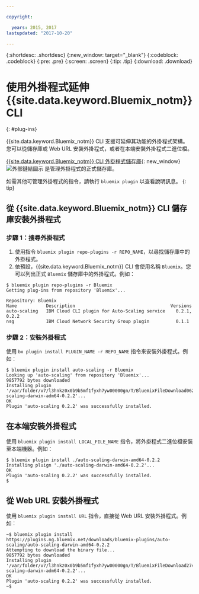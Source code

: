 ```yaml
---

copyright:

  years: 2015, 2017
lastupdated: "2017-10-20"

---
```


{:shortdesc: .shortdesc}
{:new_window: target="_blank"}
{:codeblock: .codeblock}
{:pre: .pre}
{:screen: .screen}
{:tip: .tip}
{:download: .download}

# 使用外掛程式延伸 {{site.data.keyword.Bluemix_notm}} CLI
{: #plug-ins}

{{site.data.keyword.Bluemix_notm}} CLI 支援可延伸其功能的外掛程式架構。您可以從儲存庫或 Web URL 安裝外掛程式，或者在本端安裝外掛程式二進位檔。 

[{{site.data.keyword.Bluemix_notm}} CLI 外掛程式儲存庫](http://clis.ng.bluemix.net/ui/repository.html#bluemix-plugins){: new_window} ![外部鏈結圖示](../../../icons/launch-glyph.svg) 是管理外掛程式的正式儲存庫。

如需其他可管理外掛程式的指令，請執行 `bluemix plugin` 以查看說明訊息。
{: tip}

## 從 {{site.data.keyword.Bluemix_notm}} CLI 儲存庫安裝外掛程式

### 步驟 1：搜尋外掛程式

1. 使用指令 `bluemix plugin repo-plugins -r REPO_NAME`，以尋找儲存庫中的外掛程式。
2. 依預設，{{site.data.keyword.Bluemix_notm}} CLI 會使用名稱 `Bluemix`。您可以列出正式 `Bluemix` 儲存庫中的外掛程式。例如：
  
  ```
  $ bluemix plugin repo-plugins -r Bluemix
  Getting plug-ins from repository 'Bluemix'...

  Repository: Bluemix
  Name           Description                                    Versions
  auto-scaling   IBM Cloud CLI plugin for Auto-Scaling service    0.2.1, 0.2.2
  nsg            IBM Cloud Network Security Group plugin          0.1.1

  ```

### 步驟 2：安裝外掛程式

使用 `bx plugin install PLUGIN_NAME -r REPO_NAME` 指令來安裝外掛程式。例如：

  ```
  $ bluemix plugin install auto-scaling -r Bluemix
  Looking up 'auto-scaling' from repository 'Bluemix'...
  9857792 bytes downloaded
  Installing plugin '/var/folder/v7/l3hnkz0x0b9b5mf1fyxh7yw00000gn/T/BluemixFileDownload062468676/auto-scaling-darwin-adm64-0.2.2'...
  OK
  Plugin 'auto-scaling 0.2.2' was successfully installed.
  ```

## 在本端安裝外掛程式

使用 `bluemix plugin install LOCAL_FILE_NAME` 指令，將外掛程式二進位檔安裝至本端機器。例如：

  ```
  $ bluemix plugin install ./auto-scaling-darwin-amd64-0.2.2
  Installing pluign './auto-scaling-darwin-amd64-0.2.2'...
  OK
  Plugin 'auto-scaling 0.2.2' was successfully installed.
  $
  ```

## 從 Web URL 安裝外掛程式

使用 `bluemix plugin install URL` 指令，直接從 Web URL 安裝外掛程式。例如：

  ```
  ~$ bluemix plugin install https://plugins.ng.bluemix.net/downloads/bluemix-plugins/auto-scaling/auto-scaling-darwin-amd64-0.2.2
  Attempting to download the binary file...
  9857792 bytes downloaded
  Installing plugin '/var/folder/v7/l3hnkz0x0b9b5mf1fyxh7yw00000gn/T/BluemixFileDownload274645142/auto-scaling-darwin-adm64-0.2.2'...
  OK
  Plugin 'auto-scaling 0.2.2' was successfully installed.
  ~$
  ```
